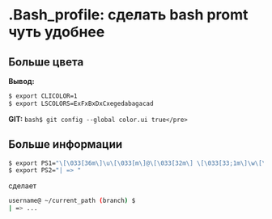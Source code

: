# .Bash_profile: сделать  bash promt чуть удобнее
## Больше цвета

<b>Вывод:</b>
```bash
$ export CLICOLOR=1 
$ export LSCOLORS=ExFxBxDxCxegedabagacad
```

<b>GIT:</b>
```bash$ git config --global color.ui true</pre>```
## Больше информации
```bash
$ export PS1="\[\033[36m\]\u\[\033[m\]@\[\033[32m\] \[\033[33;1m\]\w\[\033[m\] (\$(git branch 2>/dev/null | grep '^*' | colrm 1 2)) \$  \n| => "
$ export PS2="| => "
```
сделает
```bash
username@ ~/current_path (branch) $
| => ...
```

